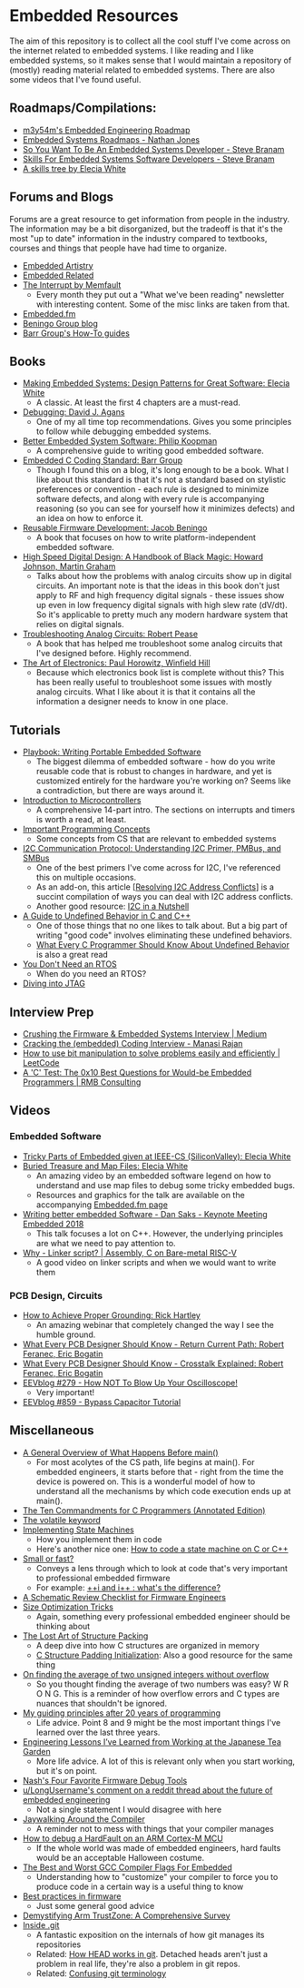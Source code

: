 # Embedded Resources

The aim of this repository is to collect all the cool stuff I've come across on the internet related to embedded systems. I like reading and I like embedded systems, so it makes sense that I would maintain a repository of (mostly) reading material related to embedded systems. There are also some videos that I've found useful.

## Roadmaps/Compilations:

- [m3y54m's Embedded Engineering Roadmap](https://github.com/m3y54m/Embedded-Engineering-Roadmap?tab=readme-ov-file)
- [Embedded Systems Roadmaps - Nathan Jones](https://www.embeddedrelated.com/showarticle/1589.php)
- [So You Want To Be An Embedded Systems Developer - Steve Branam](https://www.embeddedrelated.com/showarticle/1324.php)
- [Skills For Embedded Systems Software Developers - Steve Branam](https://www.embeddedrelated.com/showarticle/1460.php)
- [A skills tree by Elecia White](https://static1.squarespace.com/static/50834ba9c4aa1a31c651078b/t/65282cd79af38b46be8da4db/1697131736219/20231012_Embedded_Systems_Skill_Tree.pdf)

## Forums and Blogs

Forums are a great resource to get information from people in the industry. The information may be a bit disorganized, but the tradeoff is that it's the most "up to date" information in the industry compared to textbooks, courses and things that people have had time to organize.

- [Embedded Artistry](https://embeddedartistry.com/)
- [Embedded Related](https://www.embeddedrelated.com/)
- [The Interrupt by Memfault](https://interrupt.memfault.com/blog/)
    - Every month they put out a "What we've been reading" newsletter with interesting content. Some of the misc links are taken from that. 
- [Embedded.fm](https://embedded.fm/)
- [Beningo Group blog](https://www.beningo.com/blog/)
- [Barr Group's How-To guides](https://barrgroup.com/embedded-systems/how-to/articles)

## Books

- [Making Embedded Systems: Design Patterns for Great Software: Elecia White](https://www.amazon.com/Making-Embedded-Systems-Patterns-Software/dp/1098151542/ref=sr_1_1?crid=1X9EMQ4QM4JYE&dib=eyJ2IjoiMSJ9.cJD-fub3W8rCFgU7dV_WfXK48c5NoL0RlZEdZFcrDIt4jIMxp_oUV4kWxFk9AYdofKgLWLXedgzpTPNJXbFbtWXcRyfoPx4CB6K_P04cJzF4rikoV4-lZuT9DzEJbva6uj9rbIb6GGYAVDlF_MysHxbOktGWPMdc6I64tGwatUfrt7CVdr59nlbVS3iAcsrzKrdsB0NexrC5GJhVhCgUGqGuFZBd7bD8Ww97zWvARXI.QjoCvdAikEwp15tOhMNiISnbi5lxegF5S-DOCmwwCzY&dib_tag=se&keywords=making+embedded+systems&qid=1729913168&sprefix=making+embed%2Caps%2C100&sr=8-1)
    - A classic. At least the first 4 chapters are a must-read.
- [Debugging: David J. Agans](https://www.amazon.com/Debugging-Indispensable-Software-Hardware-Problems/dp/0814474578)
    - One of my all time top recommendations. Gives you some principles to follow while debugging embedded systems.
- [Better Embedded System Software: Philip Koopman](https://www.amazon.com/Better-Embedded-System-Software-Koopman/dp/B08TZ9LYXC)
    - A comprehensive guide to writing good embedded software.
- [Embedded C Coding Standard: Barr Group](https://barrgroup.com/sites/default/files/barr_c_coding_standard_2018.pdf)
    - Though I found this on a blog, it's long enough to be a book. What I like about this standard is that it's not a standard based on stylistic preferences or convention - each rule is designed to minimize software defects, and along with every rule is accompanying reasoning (so you can see for yourself how it minimizes defects) and an idea on how to enforce it.
- [Reusable Firmware Development: Jacob Beningo](https://www.amazon.com/Reusable-Firmware-Development-Practical-Approach/dp/1484232968/ref=sr_1_1?crid=1ALQIVXC3BJB&dib=eyJ2IjoiMSJ9.aMHouBNuOYUQw2QNR8xvlU8mMqHnhpJLD9Hv-xpPK4N6jI53f4bXVZnlXwb8QTUVSiqfzpKimuD9f_HUv-8Ec3BgCFko6cVJB0zA1LZChkGqw-7pS1u9YQV3bmxcMJIPJZIFfaaEmfm-Df6Ufgsq4EuLqqfG8eSxXYLCYnB5XjsJbNyN5W89qB1bvbgrg9vV6RWR0S0Y4ZpAcXPuVAFrCUXfppVxKKrPS_HLdux_Mqs.5BxKVbZYQbHSDmfhFFXDdfYWwOvN8g0e77LSIqh8Gss&dib_tag=se&keywords=reusable+firmware&qid=1729439930&sprefix=reusable+firmware%2Caps%2C84&sr=8-1)
    - A book that focuses on how to write platform-independent embedded software.
- [High Speed Digital Design: A Handbook of Black Magic: Howard Johnson, Martin Graham](https://www.amazon.com/High-Speed-Digital-Design-Handbook/dp/0133957241/ref=sr_1_1?crid=1S7AUIY5MVSAX&dib=eyJ2IjoiMSJ9.4xxk1wefGbHuRgJDmv1pKT7h8tCsrvNxd9eAZpL8ZuDGX7q5kQcXYNDf1hxhsoc_.0Z-w85hW6K4-vE9PUgtLF8b7JEicx3Crn6mvEDUSpiA&dib_tag=se&keywords=high+speed+digital+design+a+handbook+of+black+magic&qid=1729439987&sprefix=high+speed+digit%2Caps%2C88&sr=8-1)
    - Talks about how the problems with analog circuits show up in digital circuits. An important note is that the ideas in this book don't just apply to RF and high frequency digital signals - these issues show up even in low frequency digital signals with high slew rate (dV/dt). So it's applicable to pretty much any modern hardware system that relies on digital signals.
- [Troubleshooting Analog Circuits: Robert Pease](https://www.amazon.com/Troubleshooting-Analog-Circuits-Design-Engineers/dp/0750694998/ref=sr_1_1?crid=34SOQMGWLPPR9&dib=eyJ2IjoiMSJ9.1KGBPTqpnVtoIei8k84aF6WWbMDxk33-GrCfvLPOjvprr3tpFhoz7SsNFadJwb0wcmTZFYa8okY2D1Xr5JiqZUta_VBSNHr6TX6k4jqiJARjLo_t7EKyxkudOq-remcdYXmTegmiG3HZqLwZ1xwUqHzIxtqIra78Nmn2fsiHoDB-AazeF4f-VLqynNyDVVM3LvNqwgNKR1jKYdtZqZMeoVQAL7WOsgRiHCTlzJsmQwU.6O1-6WPZkTXOR2LAJTZxYplBVfxkgdTLSbqTaUY4cow&dib_tag=se&keywords=troubleshooting+analog+circuits&qid=1729440176&sprefix=troubleshooting+analog+circuits%2Caps%2C84&sr=8-1)
    - A book that has helped me troubleshoot some analog circuits that I've designed before. Highly recommend.
- [The Art of Electronics: Paul Horowitz, Winfield Hill](https://www.amazon.com/Art-Electronics-Paul-Horowitz/dp/0521809266/ref=sr_1_1?crid=14Q7Y73WOZ8H7&dib=eyJ2IjoiMSJ9.iEOxsXZGsiAjWaIcEQckAIBiQ_PmOUt3eQV7ohjoTbhl2cbUKJDfvknRlYgZ755FF-7W0hujKOgymS09vypLVxfR0DVMig8ng00Upa-BBc5fKgSnCUHBitOwVCnxYCop0mGjAaVjFYCiv_13ex4mbfZqRoJegSdsIrnTTx9OegDhYIMk1BLxBqfh8frfoxKz9cVTusDK1kBMLnOguby3l80nzTbHJGKfTUOIJhpU0L0.9p72Im8Ur92oD0r9Wp9zOnligGnEaLWwLKiGEbAYqX0&dib_tag=se&keywords=art+of+electronics&qid=1729440722&sprefix=art+of+elec%2Caps%2C97&sr=8-1)
    - Because which electronics book list is complete without this? This has been really useful to troubleshoot some issues with mostly analog circuits. What I like about it is that it contains all the information a designer needs to know in one place.

## Tutorials

- [Playbook: Writing Portable Embedded Software](https://embeddedartistry.com/wp-content/uploads/2020/08/Playbook-Writing-Portable-Software.pdf)
    - The biggest dilemma of embedded software - how do you write reusable code that is robust to changes in hardware, and yet is customized entirely for the hardware you're working on? Seems like a contradiction, but there are ways around it.
- [Introduction to Microcontrollers](https://www.embeddedrelated.com/showarticle/453.php)
    - A comprehensive 14-part intro. The sections on interrupts and timers is worth a read, at least.
- [Important Programming Concepts](https://www.embeddedrelated.com/showarticle/629.php)
    - Some concepts from CS that are relevant to embedded systems
- [I2C Communication Protocol: Understanding I2C Primer, PMBus, and SMBus](https://www.analog.com/en/resources/analog-dialogue/articles/i2c-communication-protocol-understanding-i2c-primer-pmbus-and-smbus.html)
    - One of the best primers I've come across for I2C, I've referenced this on multiple occasions.
    - As an add-on, this article [[Resolving I2C Address Conflicts](https://embeddedartistry.com/blog/2021/08/02/resolving-i2c-address-conflicts/)] is a succint compilation of ways you can deal with I2C address conflicts.
    - Another good resource: [I2C in a Nutshell](https://interrupt.memfault.com/blog/i2c-in-a-nutshell)
- [A Guide to Undefined Behavior in C and C++](https://blog.regehr.org/archives/213)
    - One of those things that no one likes to talk about. But a big part of writing "good code" involves eliminating these undefined behaviors.
    - [What Every C Programmer Should Know About Undefined Behavior](https://blog.llvm.org/2011/05/what-every-c-programmer-should-know.html) is also a great read
- [You Don't Need an RTOS](https://www.embeddedrelated.com/showarticle/1636.php)
    - When do you need an RTOS?
- [Diving into JTAG](https://interrupt.memfault.com/blog/diving-into-jtag-part1)

## Interview Prep

- [Crushing the Firmware & Embedded Systems Interview | Medium](https://medium.com/@akashagrawal_33749/cracking-the-firmware-embedded-systems-engineer-interview-d73a37da95bd)
- [Cracking the (embedded) Coding Interview - Manasi Rajan](https://www.embeddedrelated.com/showarticle/1503.php)
- [How to use bit manipulation to solve problems easily and efficiently | LeetCode](https://leetcode.com/problems/sum-of-two-integers/solutions/84278/a-summary-how-to-use-bit-manipulation-to-solve-problems-easily-and-efficiently/?orderBy=most_votes)
- [A 'C' Test: The 0x10 Best Questions for Would-be Embedded Programmers | RMB Consulting](https://rmbconsulting.us/publications/a-c-test-the-0x10-best-questions-for-would-be-embedded-programmers/)

## Videos

### Embedded Software

- [Tricky Parts of Embedded given at IEEE-CS (SiliconValley): Elecia White](https://www.youtube.com/watch?v=I-G669hAL2M)
- [Buried Treasure and Map Files: Elecia White](https://www.youtube.com/watch?v=XRXLUcbJIxY)
    - An amazing video by an embedded software legend on how to understand and use map files to debug some tricky embedded bugs.
    - Resources and graphics for the talk are available on the accompanying [Embedded.fm page](https://embedded.fm/blog/mapfiles)
- [Writing better embedded Software - Dan Saks - Keynote Meeting Embedded 2018](https://www.youtube.com/watch?v=3VtGCPIoBfs)
    - This talk focuses a lot on C++. However, the underlying principles are what we need to pay attention to.
- [Why - Linker script? | Assembly, C on Bare-metal RISC-V](https://www.youtube.com/watch?v=awoFXTMjx9o)
    - A good video on linker scripts and when we would want to write them

### PCB Design, Circuits

- [How to Achieve Proper Grounding: Rick Hartley](https://www.youtube.com/watch?v=ySuUZEjARPY)
    - An amazing webinar that completely changed the way I see the humble ground.
- [What Every PCB Designer Should Know - Return Current Path: Robert Feranec, Eric Bogatin](https://www.youtube.com/watch?v=icRzEZF3eZo)
- [What Every PCB Designer Should Know - Crosstalk Explained: Robert Feranec, Eric Bogatin](https://www.youtube.com/watch?v=EF7SxgcDfCo)
- [EEVblog #279 - How NOT To Blow Up Your Oscilloscope!](https://www.youtube.com/watch?v=xaELqAo4kkQ)
  - Very important!
- [EEVblog #859 - Bypass Capacitor Tutorial](https://www.youtube.com/watch?v=BcJ6UdDx1vg)

## Miscellaneous

- [A General Overview of What Happens Before main()](https://embeddedartistry.com/blog/2019/04/08/a-general-overview-of-what-happens-before-main/)
  - For most acolytes of the CS path, life begins at main(). For embedded engineers, it starts before that - right from the time the device is powered on. This is a wonderful model of how to understand all the mechanisms by which code execution ends up at main().
- [The Ten Commandments for C Programmers
(Annotated Edition)](https://www.lysator.liu.se/c/ten-commandments.html)
- [The volatile keyword](https://www.embeddedrelated.com/showarticle/1650.php)
- [Implementing State Machines](https://www.embeddedrelated.com/showarticle/543.php)
    - How you implement them in code
    - Here's another nice one: [How to code a state machine on C or C++](https://barrgroup.com/blog/how-code-state-machine-c-or-c)
- [Small or fast?](https://www.embeddedrelated.com/showarticle/1690.php)
    - Conveys a lens through which to look at code that's very important to professional embedded firmware
    - For example: [++i and i++ : what's the difference?](https://www.embeddedrelated.com/showarticle/1629.php)
- [A Schematic Review Checklist for Firmware Engineers](https://interrupt.memfault.com/blog/schematic-review-checklist)
- [Size Optimization Tricks](https://justine.lol/sizetricks/#decentralized-sections)
    - Again, something every professional embedded engineer should be thinking about
- [The Lost Art of Structure Packing](http://www.catb.org/esr/structure-packing/)
    - A deep dive into how C structures are organized in memory
    - [C Structure Padding Initialization](https://interrupt.memfault.com/blog/c-struct-padding-initialization): Also a good resource for the same thing
- [On finding the average of two unsigned integers without overflow](https://devblogs.microsoft.com/oldnewthing/20220207-00/?p=106223)
    - So you thought finding the average of two numbers was easy? W R O N G. This is a reminder of how overflow errors and C types are nuances that shouldn't be ignored.
- [My guiding principles after 20 years of programming](https://alexewerlof.medium.com/my-guiding-principles-after-20-years-of-programming-a087dc55596c)
    - Life advice. Point 8 and 9 might be the most important things I've learned over the last three years.
- [Engineering Lessons I’ve Learned from Working at the Japanese Tea Garden](https://embeddedartistry.com/blog/2020/04/20/engineering-lessons-ive-learned-from-working-at-the-japanese-tea-garden/)
    - More life advice. A lot of this is relevant only when you start working, but it's on point.
- [Nash's Four Favorite Firmware Debug Tools](https://interrupt.memfault.com/blog/four-favorite-firmware-debug-tools)
- [u/LongUsername's comment on a reddit thread about the future of embedded engineering](https://old.reddit.com/r/embedded/comments/ru4cjn/deleted_by_user/hqyh6bg/)
    - Not a single statement I would disagree with here
- [Jaywalking Around the Compiler](https://www.embeddedrelated.com/showarticle/1310.php)
    - A reminder not to mess with things that your compiler manages
- [How to debug a HardFault on an ARM Cortex-M MCU](https://interrupt.memfault.com/blog/cortex-m-hardfault-debug)
    - If the whole world was made of embedded engineers, hard faults would be an acceptable Halloween costume.
- [The Best and Worst GCC Compiler Flags For Embedded](https://interrupt.memfault.com/blog/best-and-worst-gcc-clang-compiler-flags)
    - Understanding how to "customize" your compiler to force you to produce code in a certain way is a useful thing to know
- [Best practices in firmware](https://m0agx.eu/best-practices-in-firmware.html)
    - Just some general good advice
- [Demystifying Arm TrustZone: A Comprehensive Survey](https://sandro2pinto.github.io/files/acmcsur2019-tz.pdf)
- [Inside .git](https://jvns.ca/blog/2024/01/26/inside-git/)
    - A fantastic exposition on the internals of how git manages its repositories
    - Related: [How HEAD works in git](https://jvns.ca/blog/2024/03/08/how-head-works-in-git/). Detached heads aren't just a problem in real life, they're also a problem in git repos. 
    - Related: [Confusing git terminology](https://jvns.ca/blog/2023/11/01/confusing-git-terminology/)